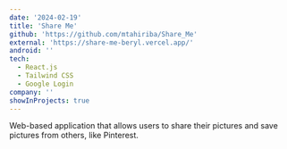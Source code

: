 ```yaml
---
date: '2024-02-19'
title: 'Share Me'
github: 'https://github.com/mtahiriba/Share_Me'
external: 'https://share-me-beryl.vercel.app/'
android: ''
tech:
  - React.js
  - Tailwind CSS
  - Google Login
company: ''
showInProjects: true
---
```


Web-based application that allows users to share their pictures and save pictures from others, like Pinterest.
